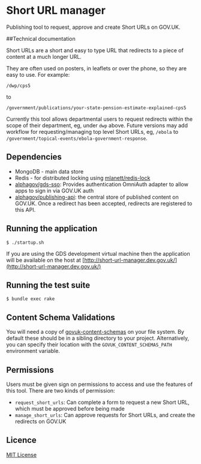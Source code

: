 # Short URL manager

Publishing tool to request, approve and create Short URLs on GOV.UK.

##Technical documentation

Short URLs are a short and easy to type URL that redirects to a piece of content at a much longer URL.

They are often used on posters, in leaflets or over the phone, so they are easy to use. For example:

```
/dwp/cps5
```
to
```
/government/publications/your-state-pension-estimate-explained-cps5
```

Currently this tool allows departmental users to request redirects within the scope of their department, eg, under `dwp` above. Future versions may add workflow for requesting/managing top level Short URLs, eg, `/ebola` to `/government/topical-events/ebola-government-response`.

## Dependencies
* MongoDB - main data store
* Redis - for distributed locking using
  [mlanett/redis-lock](https://github.com/mlanett/redis-lock)
* [alphagov/gds-sso](http://github.com/alphagov/gds-sso): Provides authentication OmniAuth adapter to allow apps to sign in via GOV.UK auth
* [alphagov/publishing-api](http://github.com/alphagov/publishing-api): the central store of published content on GOV.UK. Once a redirect has been accepted, redirects are registered to this API.

## Running the application

```
$ ./startup.sh
```

If you are using the GDS development virtual machine then the application will be available on the host at [http://short-url-manager.dev.gov.uk/](http://short-url-manager.dev.gov.uk/)

## Running the test suite

```
$ bundle exec rake
```

## Content Schema Validations

You will need a copy of [govuk-content-schemas](https://github.com/alphagov/govuk-content-schemas) on your file system. By default these should be in a sibling directory to your project. Alternatively, you can specify their location with the `GOVUK_CONTENT_SCHEMAS_PATH` environment variable.

## Permissions

Users must be given sign on permissions to access and use the features of this tool. There are two kinds of permission:
- `request_short_urls`: Can complete a form to request a new Short URL, which must be approved before being made
- `manage_short_urls`: Can approve requests for Short URLs, and create the redirects on GOV.UK

## Licence

[MIT License](LICENCE)

